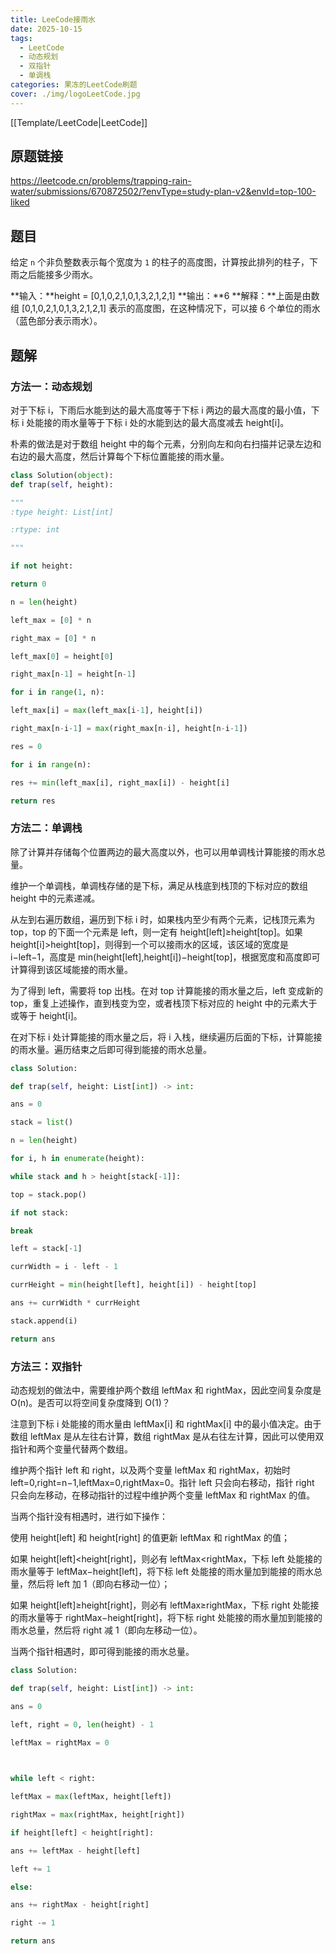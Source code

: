 ```yaml
---
title: LeeCode接雨水
date: 2025-10-15
tags:
  - LeetCode
  - 动态规划
  - 双指针
  - 单调栈
categories: 果冻的LeetCode刷题
cover: ./img/logoLeetCode.jpg
---
```

[[Template/LeetCode|LeetCode]]
## 原题链接

https://leetcode.cn/problems/trapping-rain-water/submissions/670872502/?envType=study-plan-v2&envId=top-100-liked
## 题目
给定 `n` 个非负整数表示每个宽度为 `1` 的柱子的高度图，计算按此排列的柱子，下雨之后能接多少雨水。

**输入：**height = [0,1,0,2,1,0,1,3,2,1,2,1]
**输出：**6
**解释：**上面是由数组 [0,1,0,2,1,0,1,3,2,1,2,1] 表示的高度图，在这种情况下，可以接 6 个单位的雨水（蓝色部分表示雨水）。

## 题解

### 方法一：动态规划
对于下标 i，下雨后水能到达的最大高度等于下标 i 两边的最大高度的最小值，下标 i 处能接的雨水量等于下标 i 处的水能到达的最大高度减去 height[i]。

朴素的做法是对于数组 height 中的每个元素，分别向左和向右扫描并记录左边和右边的最大高度，然后计算每个下标位置能接的雨水量。

```python 
class Solution(object):
def trap(self, height):

"""
:type height: List[int]

:rtype: int

"""

if not height:

return 0

n = len(height)

left_max = [0] * n

right_max = [0] * n

left_max[0] = height[0]

right_max[n-1] = height[n-1]

for i in range(1, n):

left_max[i] = max(left_max[i-1], height[i])

right_max[n-i-1] = max(right_max[n-i], height[n-i-1])

res = 0

for i in range(n):

res += min(left_max[i], right_max[i]) - height[i]

return res
```

###  方法二：单调栈
除了计算并存储每个位置两边的最大高度以外，也可以用单调栈计算能接的雨水总量。

维护一个单调栈，单调栈存储的是下标，满足从栈底到栈顶的下标对应的数组 height 中的元素递减。

从左到右遍历数组，遍历到下标 i 时，如果栈内至少有两个元素，记栈顶元素为 top，top 的下面一个元素是 left，则一定有 height[left]≥height[top]。如果 height[i]>height[top]，则得到一个可以接雨水的区域，该区域的宽度是 i−left−1，高度是 min(height[left],height[i])−height[top]，根据宽度和高度即可计算得到该区域能接的雨水量。

为了得到 left，需要将 top 出栈。在对 top 计算能接的雨水量之后，left 变成新的 top，重复上述操作，直到栈变为空，或者栈顶下标对应的 height 中的元素大于或等于 height[i]。

在对下标 i 处计算能接的雨水量之后，将 i 入栈，继续遍历后面的下标，计算能接的雨水量。遍历结束之后即可得到能接的雨水总量。
```python
class Solution:

def trap(self, height: List[int]) -> int:

ans = 0

stack = list()

n = len(height)

for i, h in enumerate(height):

while stack and h > height[stack[-1]]:

top = stack.pop()

if not stack:

break

left = stack[-1]

currWidth = i - left - 1

currHeight = min(height[left], height[i]) - height[top]

ans += currWidth * currHeight

stack.append(i)

return ans
```

### 方法三：双指针
动态规划的做法中，需要维护两个数组 leftMax 和 rightMax，因此空间复杂度是 O(n)。是否可以将空间复杂度降到 O(1)？

注意到下标 i 处能接的雨水量由 leftMax[i] 和 rightMax[i] 中的最小值决定。由于数组 leftMax 是从左往右计算，数组 rightMax 是从右往左计算，因此可以使用双指针和两个变量代替两个数组。

维护两个指针 left 和 right，以及两个变量 leftMax 和 rightMax，初始时 left=0,right=n−1,leftMax=0,rightMax=0。指针 left 只会向右移动，指针 right 只会向左移动，在移动指针的过程中维护两个变量 leftMax 和 rightMax 的值。

当两个指针没有相遇时，进行如下操作：

使用 height[left] 和 height[right] 的值更新 leftMax 和 rightMax 的值；

如果 height[left]<height[right]，则必有 leftMax<rightMax，下标 left 处能接的雨水量等于 leftMax−height[left]，将下标 left 处能接的雨水量加到能接的雨水总量，然后将 left 加 1（即向右移动一位）；

如果 height[left]≥height[right]，则必有 leftMax≥rightMax，下标 right 处能接的雨水量等于 rightMax−height[right]，将下标 right 处能接的雨水量加到能接的雨水总量，然后将 right 减 1（即向左移动一位）。

当两个指针相遇时，即可得到能接的雨水总量。

```python
class Solution:

def trap(self, height: List[int]) -> int:

ans = 0

left, right = 0, len(height) - 1

leftMax = rightMax = 0

  

while left < right:

leftMax = max(leftMax, height[left])

rightMax = max(rightMax, height[right])

if height[left] < height[right]:

ans += leftMax - height[left]

left += 1

else:

ans += rightMax - height[right]

right -= 1

return ans
```